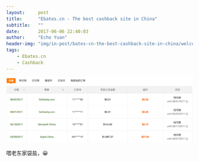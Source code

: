 ```yaml
---
layout:     post
title:      "Ebates.cn - The best cashback site in China"
subtitle:   ""
date:       2017-06-06 22:40:03
author:     "Echo Yuan"
header-img: "img/in-post/bates-cn-the-best-cashback-site-in-china/welcome-to-ebates-cn.png"
tags:
    - Ebates.cn
    - Cashback
---
```

![recent-cashback-events](/img/in-post/bates-cn-the-best-cashback-site-in-china/recent-cashback-events.png)

喂老东家袋盐，:grinning:

